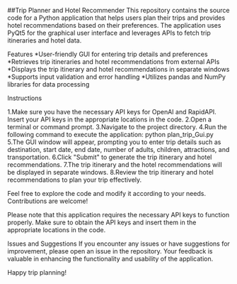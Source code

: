 ##Trip Planner and Hotel Recommender
This repository contains the source code for a Python application that helps users plan their trips and provides hotel recommendations based on their preferences. The application uses PyQt5 for the graphical user interface and leverages APIs to fetch trip itineraries and hotel data.

Features
*User-friendly GUI for entering trip details and preferences
*Retrieves trip itineraries and hotel recommendations from external APIs
*Displays the trip itinerary and hotel recommendations in separate windows
*Supports input validation and error handling
*Utilizes pandas and NumPy libraries for data processing

Instructions

1.Make sure you have the necessary API keys for OpenAI and RapidAPI. Insert your API keys in the appropriate locations in the code.
2.Open a terminal or command prompt.
3.Navigate to the project directory.
4.Run the following command to execute the application:
python plan_trip_Gui.py
5.The GUI window will appear, prompting you to enter trip details such as destination, start date, end date, number of adults, children, attractions, and transportation.
6.Click "Submit" to generate the trip itinerary and hotel recommendations.
7.The trip itinerary and the hotel recommendations will be displayed in separate windows.
8.Review the trip itinerary and hotel recommendations to plan your trip effectively.

Feel free to explore the code and modify it according to your needs. Contributions are welcome!

Please note that this application requires the necessary API keys to function properly. Make sure to obtain the API keys and insert them in the appropriate locations in the code.

Issues and Suggestions
If you encounter any issues or have suggestions for improvement, please open an issue in the repository. Your feedback is valuable in enhancing the functionality and usability of the application.

Happy trip planning!
